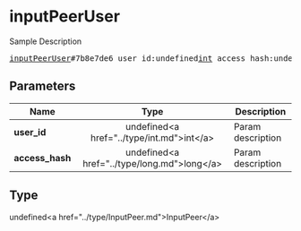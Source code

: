 # inputPeerUser

Sample Description

<pre>
<a href="../constructor/inputPeerUser.md">inputPeerUser</a>#7b8e7de6 user_id:undefined<a href="../type/int.md">int</a> access_hash:undefined<a href="../type/long.md">long</a> = undefined<a href="../type/InputPeer.md">InputPeer</a>;
</pre>

## Parameters

| Name | Type | Description |
|------|:----:|-------------|
| **user_id** | undefined&lt;a href=&#34;../type/int.md&#34;&gt;int&lt;/a&gt; | Param description |
| **access_hash** | undefined&lt;a href=&#34;../type/long.md&#34;&gt;long&lt;/a&gt; | Param description |

## Type

undefined&lt;a href=&#34;../type/InputPeer.md&#34;&gt;InputPeer&lt;/a&gt;
